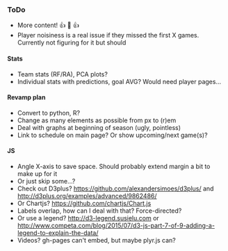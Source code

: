 ### ToDo
- More content! :+1: :100: :+1:
- Player noisiness is a real issue if they missed the first X games.  Currently not figuring for it but should
#### Stats
- Team stats (RF/RA), PCA plots?
- Individual stats with predictions, goal AVG?  Would need player pages...
#### Revamp plan
- Convert to python, R?
- Change as many elements as possible from px to (r)em
- Deal with graphs at beginning of season (ugly, pointless)
- Link to schedule on main page?  Or show upcoming/next game(s)?
#### JS
- Angle X-axis to save space.  Should probably extend margin a bit to make up for it
- Or just skip some...?
- Check out D3plus? https://github.com/alexandersimoes/d3plus/ and http://d3plus.org/examples/advanced/9862486/
- Or Chartjs? https://github.com/chartjs/Chart.js
- Labels overlap, how can I deal with that?  Force-directed?
- Or use a legend?  http://d3-legend.susielu.com or http://www.competa.com/blog/2015/07/d3-js-part-7-of-9-adding-a-legend-to-explain-the-data/
- Videos?  gh-pages can't embed, but maybe plyr.js can?
